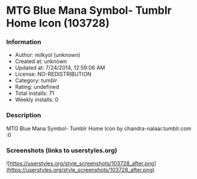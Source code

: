 # MTG Blue Mana Symbol- Tumblr Home Icon (103728)

### Information
- Author: milkyol (unknown)
- Created at: unknown
- Updated at: 7/24/2014, 12:59:06 AM
- License: NO-REDISTRIBUTION
- Category: tumblr
- Rating: undefined
- Total installs: 71
- Weekly installs: 0


### Description
MTG Blue Mana Symbol- Tumblr Home Icon
by chandra-nalaar.tumblr.com :0


### Screenshots (links to userstyles.org)
![https://userstyles.org/style_screenshots/103728_after.png](https://userstyles.org/style_screenshots/103728_after.png)


